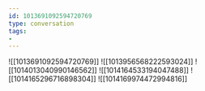 ```yaml
---
id: 1013691092594720769
type: conversation
tags:
- 
---
```

![[1013691092594720769]]
![[1013956568222593024]]
![[1014013040990146562]]
![[1014164533194047488]]
![[1014165296716898304]]
![[1014169974472994816]]

